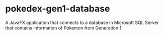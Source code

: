 # pokedex-gen1-database
A JavaFX application that connects to a database in Microsoft SQL Server that contains information of Pokemon from Generation 1. 
